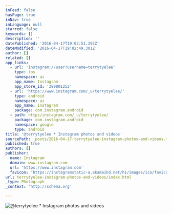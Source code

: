 ```yaml
---
inFeed: false
hasPage: true
inNav: true
inLanguage: null
starred: false
keywords: []
description: ''
datePublished: '2016-04-17T19:02:51.392Z'
dateModified: '2016-04-17T19:02:49.301Z'
author: []
related: []
app_links:
  - url: 'instagram://user?username=terrytyelee'
    type: ios
    namespace: ai
    app_name: Instagram
    app_store_id: '389801252'
  - url: 'https://www.instagram.com/_u/terrytyelee/'
    type: android
    namespace: ai
    app_name: Instagram
    package: com.instagram.android
  - path: https/instagram.com/_u/terrytyelee/
    package: com.instagram.android
    namespace: google
    type: android
title: '@terrytyelee * Instagram photos and videos'
sourcePath: _posts/2016-04-17-terrytyelee-instagram-photos-and-videos.md
published: true
authors: []
publisher:
  name: Instagram
  domain: www.instagram.com
  url: 'https://www.instagram.com'
  favicon: 'https://instagramstatic-a.akamaihd.net/h1/images/ico/favicon.ico/7cdab0872b15.ico'
url: terrytyelee-instagram-photos-and-videos/index.html
_type: Photograph
_context: 'http://schema.org'

---
```

![@terrytyelee * Instagram photos and videos](https://scontent.cdninstagram.com/t51.2885-19/11274438_812983742130372_1414565803_a.jpg)